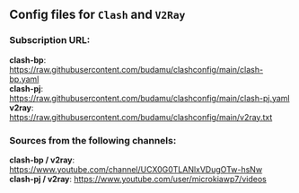 ## Config files for `Clash` and `V2Ray`

### Subscription URL:

**clash-bp**: <https://raw.githubusercontent.com/budamu/clashconfig/main/clash-bp.yaml><br>
**clash-pj**: <https://raw.githubusercontent.com/budamu/clashconfig/main/clash-pj.yaml><br>
**v2ray**: <https://raw.githubusercontent.com/budamu/clashconfig/main/v2ray.txt>

### Sources from the following channels:
**clash-bp / v2ray**: <https://www.youtube.com/channel/UCX0G0TLANlxVDugOTw-hsNw><br>
**clash-pj / v2ray**: <https://www.youtube.com/user/microkiawp7/videos>

